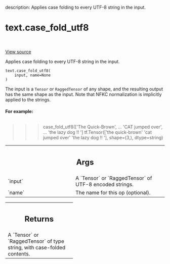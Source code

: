 description: Applies case folding to every UTF-8 string in the input.

<div itemscope itemtype="http://developers.google.com/ReferenceObject">
<meta itemprop="name" content="text.case_fold_utf8" />
<meta itemprop="path" content="Stable" />
</div>

# text.case_fold_utf8

<!-- Insert buttons and diff -->

<table class="tfo-notebook-buttons tfo-api nocontent" align="left">

</table>

<a target="_blank" href="https://github.com/tensorflow/text/tree/master/tensorflow_text/python/ops/normalize_ops.py">View
source</a>

Applies case folding to every UTF-8 string in the input.

<pre class="devsite-click-to-copy prettyprint lang-py tfo-signature-link">
<code>text.case_fold_utf8(
    input, name=None
)
</code></pre>

<!-- Placeholder for "Used in" -->

The input is a `Tensor` or `RaggedTensor` of any shape, and the resulting output
has the same shape as the input. Note that NFKC normalization is implicitly
applied to the strings.

#### For example:

```python
```

> > > case_fold_utf8(['The Quick-Brown', ... 'CAT jumped over', ... 'the lazy
> > > dog !! '] tf.Tensor(['the quick-brown' 'cat jumped over' 'the lazy dog !!
> > > '], shape=(3,), dtype=string) ` `

<!-- Tabular view -->
 <table class="responsive fixed orange">
<colgroup><col width="214px"><col></colgroup>
<tr><th colspan="2"><h2 class="add-link">Args</h2></th></tr>

<tr>
<td>
`input`
</td>
<td>
A `Tensor` or `RaggedTensor` of UTF-8 encoded strings.
</td>
</tr><tr>
<td>
`name`
</td>
<td>
The name for this op (optional).
</td>
</tr>
</table>

<!-- Tabular view -->
 <table class="responsive fixed orange">
<colgroup><col width="214px"><col></colgroup>
<tr><th colspan="2"><h2 class="add-link">Returns</h2></th></tr>
<tr class="alt">
<td colspan="2">
A `Tensor` or `RaggedTensor` of type string, with case-folded contents.
</td>
</tr>

</table>
